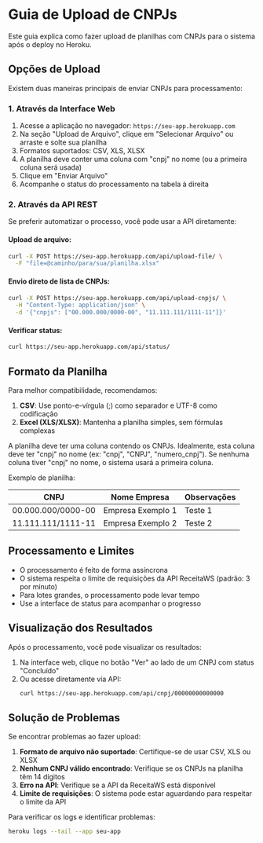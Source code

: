 # Guia de Upload de CNPJs

Este guia explica como fazer upload de planilhas com CNPJs para o sistema após o deploy no Heroku.

## Opções de Upload

Existem duas maneiras principais de enviar CNPJs para processamento:

### 1. Através da Interface Web

1. Acesse a aplicação no navegador: `https://seu-app.herokuapp.com`
2. Na seção "Upload de Arquivo", clique em "Selecionar Arquivo" ou arraste e solte sua planilha
3. Formatos suportados: CSV, XLS, XLSX
4. A planilha deve conter uma coluna com "cnpj" no nome (ou a primeira coluna será usada)
5. Clique em "Enviar Arquivo"
6. Acompanhe o status do processamento na tabela à direita

### 2. Através da API REST

Se preferir automatizar o processo, você pode usar a API diretamente:

#### Upload de arquivo:
```bash
curl -X POST https://seu-app.herokuapp.com/api/upload-file/ \
  -F "file=@caminho/para/sua/planilha.xlsx"
```

#### Envio direto de lista de CNPJs:
```bash
curl -X POST https://seu-app.herokuapp.com/api/upload-cnpjs/ \
  -H "Content-Type: application/json" \
  -d '{"cnpjs": ["00.000.000/0000-00", "11.111.111/1111-11"]}'
```

#### Verificar status:
```bash
curl https://seu-app.herokuapp.com/api/status/
```

## Formato da Planilha

Para melhor compatibilidade, recomendamos:

1. **CSV**: Use ponto-e-vírgula (;) como separador e UTF-8 como codificação
2. **Excel (XLS/XLSX)**: Mantenha a planilha simples, sem fórmulas complexas

A planilha deve ter uma coluna contendo os CNPJs. Idealmente, esta coluna deve ter "cnpj" no nome (ex: "cnpj", "CNPJ", "numero_cnpj"). Se nenhuma coluna tiver "cnpj" no nome, o sistema usará a primeira coluna.

Exemplo de planilha:

| CNPJ               | Nome Empresa      | Observações |
|--------------------|-------------------|-------------|
| 00.000.000/0000-00 | Empresa Exemplo 1 | Teste 1     |
| 11.111.111/1111-11 | Empresa Exemplo 2 | Teste 2     |

## Processamento e Limites

- O processamento é feito de forma assíncrona
- O sistema respeita o limite de requisições da API ReceitaWS (padrão: 3 por minuto)
- Para lotes grandes, o processamento pode levar tempo
- Use a interface de status para acompanhar o progresso

## Visualização dos Resultados

Após o processamento, você pode visualizar os resultados:

1. Na interface web, clique no botão "Ver" ao lado de um CNPJ com status "Concluído"
2. Ou acesse diretamente via API:
   ```bash
   curl https://seu-app.herokuapp.com/api/cnpj/00000000000000
   ```

## Solução de Problemas

Se encontrar problemas ao fazer upload:

1. **Formato de arquivo não suportado**: Certifique-se de usar CSV, XLS ou XLSX
2. **Nenhum CNPJ válido encontrado**: Verifique se os CNPJs na planilha têm 14 dígitos
3. **Erro na API**: Verifique se a API da ReceitaWS está disponível
4. **Limite de requisições**: O sistema pode estar aguardando para respeitar o limite da API

Para verificar os logs e identificar problemas:
```bash
heroku logs --tail --app seu-app
```

